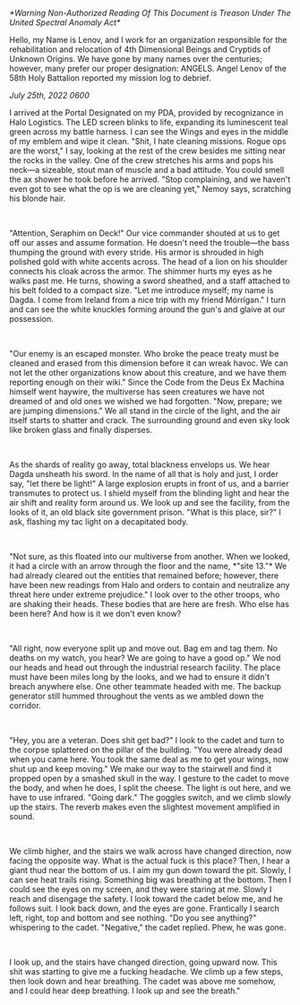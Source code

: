 *\*Warning Non-Authorized Reading Of This Document is Treason Under The United Spectral Anomaly Act\**

Hello, my Name is Lenov, and I work for an organization responsible for the rehabilitation and relocation of 4th Dimensional Beings and Cryptids of Unknown Origins. We have gone by many names over the centuries; however, many prefer our proper designation: ANGELS. Angel Lenov of the 58th Holy Battalion reported my mission log to debrief.

*July 25th, 2022 0600*

I arrived at the Portal Designated on my PDA, provided by recognizance in Halo Logistics. The LED screen blinks to life, expanding its luminescent teal green across my battle harness. I can see the Wings and eyes in the middle of my emblem and wipe it clean. "Shit, I hate cleaning missions. Rogue ops are the worst," I say, looking at the rest of the crew besides me sitting near the rocks in the valley. One of the crew stretches his arms and pops his neck—a sizeable, stout man of muscle and a bad attitude. You could smell the ax shower he took before he arrived. "Stop complaining, and we haven't even got to see what the op is we are cleaning yet," Nemoy says, scratching his blonde hair. 

&#x200B;

"Attention, Seraphim on Deck!" Our vice commander shouted at us to get off our asses and assume formation. He doesn't need the trouble—the bass thumping the ground with every stride. His armor is shrouded in high polished gold with white accents across. The head of a lion on his shoulder connects his cloak across the armor. The shimmer hurts my eyes as he walks past me. He turns, showing a sword sheathed, and a staff attached to his belt folded to a compact size. "Let me introduce myself; my name is Dagda. I come from Ireland from a nice trip with my friend Mórrígan." I turn and can see the white knuckles forming around the gun's and glaive at our possession. 

&#x200B;

"Our enemy is an escaped monster. Who broke the peace treaty must be cleaned and erased from this dimension before it can wreak havoc. We can not let the other organizations know about this creature, and we have them reporting enough on their wiki." Since the Code from the Deus Ex Machina himself went haywire, the multiverse has seen creatures we have not dreamed of and old ones we wished we had forgotten. "Now, prepare; we are jumping dimensions." We all stand in the circle of the light, and the air itself starts to shatter and crack. The surrounding ground and even sky look like broken glass and finally disperses. 

&#x200B;

As the shards of reality go away, total blackness envelops us. We hear Dagda unsheath his sword. In the name of all that is holy and just, I order say, "let there be light!" A large explosion erupts in front of us, and a barrier transmutes to protect us. I shield myself from the blinding light and hear the air shift and reality form around us. We look up and see the facility, from the looks of it, an old black site government prison. "What is this place, sir?" I ask, flashing my tac light on a decapitated body.

&#x200B;

"Not sure, as this floated into our multiverse from another. When we looked, it had a circle with an arrow through the floor and the name, \*"site 13."\* We had already cleared out the entities that remained before; however, there have been new readings from Halo and orders to contain and neutralize any threat here under extreme prejudice." I look over to the other troops, who are shaking their heads. These bodies that are here are fresh. Who else has been here? And how is it we don't even know?

&#x200B;

"All right, now everyone split up and move out. Bag em and tag them. No deaths on my watch, you hear? We are going to have a good op." We nod our heads and head out through the industrial research facility. The place must have been miles long by the looks, and we had to ensure it didn't breach anywhere else. One other teammate headed with me. The backup generator still hummed throughout the vents as we ambled down the corridor.

&#x200B;

"Hey, you are a veteran. Does shit get bad?" I look to the cadet and turn to the corpse splattered on the pillar of the building. "You were already dead when you came here. You took the same deal as me to get your wings, now shut up and keep moving." We make our way to the stairwell and find it propped open by a smashed skull in the way. I gesture to the cadet to move the body, and when he does, I split the cheese. The light is out here, and we have to use infrared. "Going dark." The goggles switch, and we climb slowly up the stairs. The reverb makes even the slightest movement amplified in sound. 

&#x200B;

We climb higher, and the stairs we walk across have changed direction, now facing the opposite way. What is the actual fuck is this place? Then, I hear a giant thud near the bottom of us. I aim my gun down toward the pit. Slowly, I can see heat trails rising. Something big was breathing at the bottom. Then I could see the eyes on my screen, and they were staring at me. Slowly I reach and disengage the safety. I look toward the cadet below me, and he follows suit. I look back down, and the eyes are gone. Frantically I search left, right, top and bottom and see nothing. "Do you see anything?" whispering to the cadet. "Negative," the cadet replied. Phew, he was gone.

&#x200B;

I look up, and the stairs have changed direction, going upward now. This shit was starting to give me a fucking headache. We climb up a few steps, then look down and hear breathing. The cadet was above me somehow, and I could hear deep breathing. I look up and see the breath."